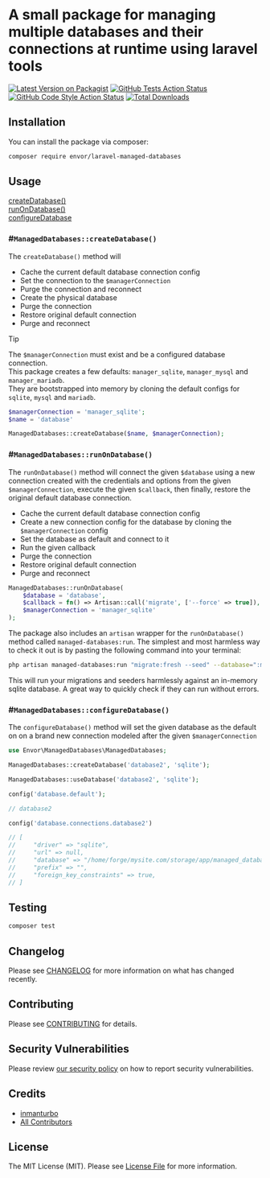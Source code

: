# A small package for managing multiple databases and their connections at runtime using laravel tools

[![Latest Version on Packagist](https://img.shields.io/packagist/v/envor/laravel-managed-databases.svg?style=flat-square)](https://packagist.org/packages/envor/laravel-managed-databases)
[![GitHub Tests Action Status](https://img.shields.io/github/actions/workflow/status/envor/laravel-managed-databases/run-tests.yml?branch=main&label=tests&style=flat-square)](https://github.com/envor/laravel-managed-databases/actions?query=workflow%3Arun-tests+branch%3Amain)
[![GitHub Code Style Action Status](https://img.shields.io/github/actions/workflow/status/envor/laravel-managed-databases/fix-php-code-style-issues.yml?branch=main&label=code%20style&style=flat-square)](https://github.com/envor/laravel-managed-databases/actions?query=workflow%3A"Fix+PHP+code+style+issues"+branch%3Amain)
[![Total Downloads](https://img.shields.io/packagist/dt/envor/laravel-managed-databases.svg?style=flat-square)](https://packagist.org/packages/envor/laravel-managed-databases)

## Installation

You can install the package via composer:

```bash
composer require envor/laravel-managed-databases
```

## Usage

[createDatabase()](#manageddatabasescreatedatabase)    
[runOnDatabase()](#manageddatabasesrunondatabase)    
[configureDatabase](#manageddatabasesconfiguredatabase)

### #`ManagedDatabases::createDatabase()`

The `createDatabase()` method will

- Cache the current default database connection config
- Set the connection to the `$managerConnection`
- Purge the connection and reconnect
- Create the physical database
- Purge the connection
- Restore original default connection
- Purge and reconnect

> [!TIP]
> The `$managerConnection` must exist and be a configured database connection.    
> This package creates a few defaults: `manager_sqlite`, `manager_mysql` and `manager_mariadb`.    
> They are bootstrapped into memory by cloning the default configs for `sqlite`, `mysql` and `mariadb`.

```php
$managerConnection = 'manager_sqlite';
$name = 'database'

ManagedDatabases::createDatabase($name, $managerConnection);
```

### #`ManagedDatabases::runOnDatabase()`

The `runOnDatabase()` method will connect the given `$database` using a new connection created with the credentials and options from the given `$managerConnection`, execute the given `$callback`, then finally, restore the original default database connection.

- Cache the current default database connection config
- Create a new connection config for the database by cloning the `$managerConnection` config
- Set the database as default and connect to it
- Run the given callback
- Purge the connection
- Restore original default connection
- Purge and reconnect

```php
ManagedDatabases::runOnDatabase(
    $database = 'database', 
    $callback = fn() => Artisan::call('migrate', ['--force' => true]), 
    $managerConnection = 'manager_sqlite'
);
```

The package also includes an `artisan` wrapper for the `runOnDatabase()` method called `managed-databases:run`.
The simplest and most harmless way to check it out is by pasting the following command into your terminal:

```bash
php artisan managed-databases:run "migrate:fresh --seed" --database=":memory:" --managerConnection="sqlite"
```

This will run your migrations and seeders harmlessly against an in-memory sqlite database. A great way to quickly check if they can run without errors.

### #`ManagedDatabases::configureDatabase()`

The `configureDatabase()` method will set the given database as the default on on a brand new connection modeled after the given `$managerConnection`

```php
use Envor\ManagedDatabases\ManagedDatabases;

ManagedDatabases::createDatabase('database2', 'sqlite');

ManagedDatabases::useDatabase('database2', 'sqlite');

config('database.default');

// database2

config('database.connections.database2')

// [
//     "driver" => "sqlite",
//     "url" => null,
//     "database" => "/home/forge/mysite.com/storage/app/managed_database2.sqlite",
//     "prefix" => "",
//     "foreign_key_constraints" => true,
// ]
```

## Testing

```bash
composer test
```

## Changelog

Please see [CHANGELOG](CHANGELOG.md) for more information on what has changed recently.

## Contributing

Please see [CONTRIBUTING](CONTRIBUTING.md) for details.

## Security Vulnerabilities

Please review [our security policy](../../security/policy) on how to report security vulnerabilities.

## Credits

- [inmanturbo](https://github.com/envor)
- [All Contributors](../../contributors)

## License

The MIT License (MIT). Please see [License File](LICENSE.md) for more information.
